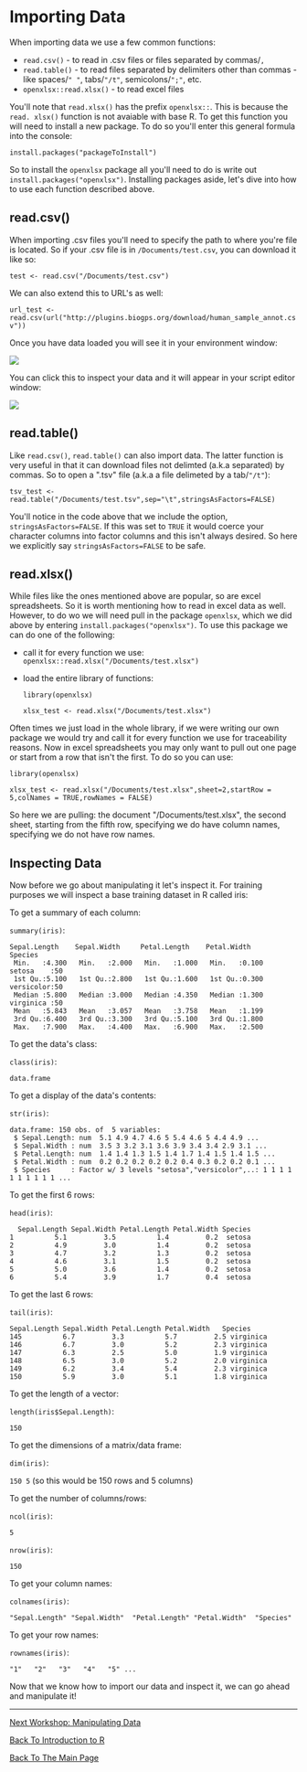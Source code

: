 # Importing Data

When importing data we use a few common functions:

* ```read.csv()``` - to read in .csv files or files separated by commas/```,```
* ```read.table()``` - to read files separated by delimiters other than commas - like spaces/```" "```, tabs/```"/t"```, semicolons/```";"```, etc.
* ```openxlsx::read.xlsx()``` - to read excel files

You'll note that ```read.xlsx()``` has the prefix ```openxlsx::```. This is because the ```read. xlsx()``` function is not avaiable with base R. To get this function you will need to install a new package. To do so you'll enter this general formula into the console:

```install.packages("packageToInstall")```

So to install the ```openxlsx``` package all you'll need to do is write out ```install.packages("openxlsx")```. Installing packages aside, let's dive into how to use each function described above.

## read.csv()

When importing .csv files you'll need to specify the path to where you're file is located. So if your .csv file is in ```/Documents/test.csv```, you can download it like so:

```test <- read.csv("/Documents/test.csv")```

We can also extend this to URL's as well:

```url_test <- read.csv(url("http://plugins.biogps.org/download/human_sample_annot.csv"))```

Once you have data loaded you will see it in your environment window:

![](images/click.PNG)

You can click this to inspect your data and it will appear in your script editor window:

![](images/view.PNG)

## read.table()

Like ```read.csv()```, ```read.table()``` can also import data. The latter function is very useful in that it can download files not delimted (a.k.a separated) by commas. So to open a ".tsv" file (a.k.a a file delimeted by a tab/```"/t"```):

```tsv_test <- read.table("/Documents/test.tsv",sep="\t",stringsAsFactors=FALSE)```

You'll notice in the code above that we include the option, ```stringsAsFactors=FALSE```. If this was set to ```TRUE``` it would coerce your character columns into factor columns and this isn't always desired. So here we explicitly say ```stringsAsFactors=FALSE``` to be safe.

## read.xlsx()

While files like the ones mentioned above are popular, so are excel spreadsheets. So it is worth mentioning how to read in excel data as well. However, to do wo we will need pull in the package ```openxlsx```, which we did above by entering ```install.packages("openxlsx")```. To use this package we can do one of the following:

  * call it for every function we use: ```openxlsx::read.xlsx("/Documents/test.xlsx")```
  * load the entire library of functions:
   
       ```library(openxlsx)```
      
      ```xlsx_test <- read.xlsx("/Documents/test.xlsx")```
      
Often times we just load in the whole library, if we were writing our own package we would try and call it for every function we use for traceability reasons. Now in excel spreadsheets you may only want to pull out one page or start from a row that isn't the first. To do so you can use:

 ```library(openxlsx)```

 ```xlsx_test <- read.xlsx("/Documents/test.xlsx",sheet=2,startRow = 5,colNames = TRUE,rowNames = FALSE)```

So here we are pulling: the document "/Documents/test.xlsx", the second sheet, starting from the fifth row, specifying we do have column names, specifying we do not have row names. 

## Inspecting Data

Now before we go about manipulating it let's inspect it. For training purposes we will inspect a base training dataset in R called iris:

To get a summary of each column:

```summary(iris)```:

```
Sepal.Length    Sepal.Width     Petal.Length    Petal.Width          Species  
 Min.   :4.300   Min.   :2.000   Min.   :1.000   Min.   :0.100   setosa    :50  
 1st Qu.:5.100   1st Qu.:2.800   1st Qu.:1.600   1st Qu.:0.300   versicolor:50  
 Median :5.800   Median :3.000   Median :4.350   Median :1.300   virginica :50  
 Mean   :5.843   Mean   :3.057   Mean   :3.758   Mean   :1.199                  
 3rd Qu.:6.400   3rd Qu.:3.300   3rd Qu.:5.100   3rd Qu.:1.800                  
 Max.   :7.900   Max.   :4.400   Max.   :6.900   Max.   :2.500
```

To get the data's class:

```class(iris)```:

```data.frame```

To get a display of the data's contents:

```str(iris)```:

```
data.frame:	150 obs. of  5 variables:
 $ Sepal.Length: num  5.1 4.9 4.7 4.6 5 5.4 4.6 5 4.4 4.9 ...
 $ Sepal.Width : num  3.5 3 3.2 3.1 3.6 3.9 3.4 3.4 2.9 3.1 ...
 $ Petal.Length: num  1.4 1.4 1.3 1.5 1.4 1.7 1.4 1.5 1.4 1.5 ...
 $ Petal.Width : num  0.2 0.2 0.2 0.2 0.2 0.4 0.3 0.2 0.2 0.1 ...
 $ Species     : Factor w/ 3 levels "setosa","versicolor",..: 1 1 1 1 1 1 1 1 1 1 ...
```
 
 To get the first 6 rows:
 
 ```head(iris)```:
 
```
  Sepal.Length Sepal.Width Petal.Length Petal.Width Species
1          5.1         3.5          1.4         0.2  setosa
2          4.9         3.0          1.4         0.2  setosa
3          4.7         3.2          1.3         0.2  setosa
4          4.6         3.1          1.5         0.2  setosa
5          5.0         3.6          1.4         0.2  setosa
6          5.4         3.9          1.7         0.4  setosa
```

To get the last 6 rows:

```tail(iris)```:

```
Sepal.Length Sepal.Width Petal.Length Petal.Width   Species
145          6.7         3.3          5.7         2.5 virginica
146          6.7         3.0          5.2         2.3 virginica
147          6.3         2.5          5.0         1.9 virginica
148          6.5         3.0          5.2         2.0 virginica
149          6.2         3.4          5.4         2.3 virginica
150          5.9         3.0          5.1         1.8 virginica
```

To get the length of a vector:

```length(iris$Sepal.Length)```:

```150```

To get the dimensions of a matrix/data frame:

```dim(iris)```:

```150 5``` (so this would be 150 rows and 5 columns)

To get the number of columns/rows:

```ncol(iris)```:

```5```

```nrow(iris)```:

```150```

To get your column names:

```colnames(iris)```:

```"Sepal.Length" "Sepal.Width"  "Petal.Length" "Petal.Width"  "Species"```

To get your row names:

```rownames(iris)```:

```"1"   "2"   "3"   "4"   "5" ...```

Now that we know how to import our data and inspect it, we can go ahead and manipulate it!


_________________________________________________________________________________________________________________________________________________________________________________

[Next Workshop: Manipulating Data](../ManipulatingData/ManipulatingData.md)

[Back To Introduction to R](../IntroToR.md)

[Back To The Main Page](../../index.md)





